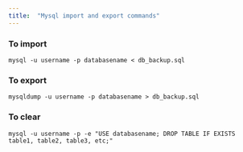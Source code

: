 ```yaml
---
title:  "Mysql import and export commands"
---
```


### To import

```
mysql -u username -p databasename < db_backup.sql
```

### To export

```
mysqldump -u username -p databasename > db_backup.sql
```

### To clear

```
mysql -u username -p -e "USE databasename; DROP TABLE IF EXISTS table1, table2, table3, etc;"
```

